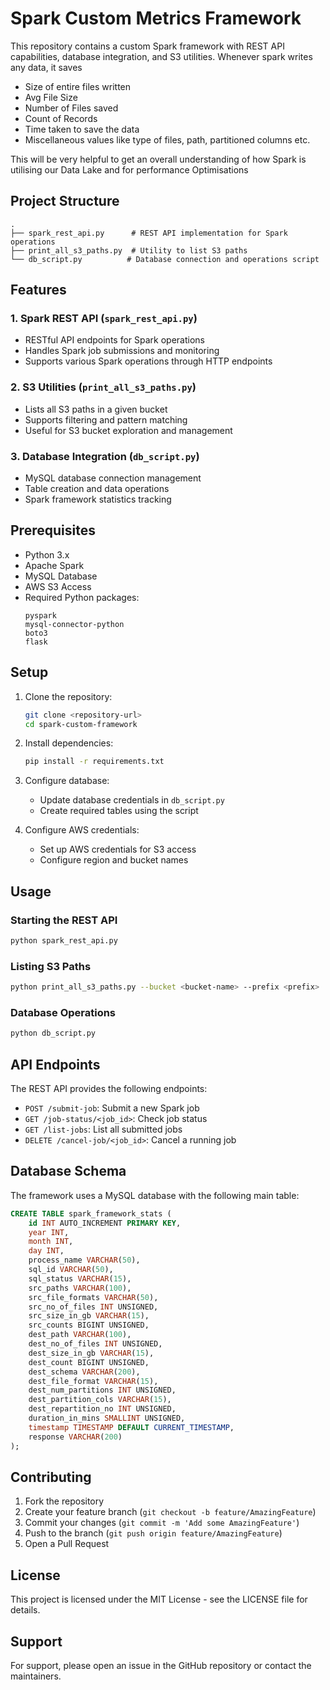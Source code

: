 # Spark Custom Metrics Framework

This repository contains a custom Spark framework with REST API capabilities, database integration, and S3 utilities.
Whenever spark writes any data, it saves
  - Size of entire files written
  - Avg File Size
  - Number of Files saved
  - Count of Records 
  - Time taken to save the data
  - Miscellaneous values like type of files, path, partitioned columns etc.

This will be very helpful to get an overall understanding of how Spark is utilising our Data Lake and for performance Optimisations

## Project Structure

```
.
├── spark_rest_api.py      # REST API implementation for Spark operations
├── print_all_s3_paths.py  # Utility to list S3 paths
└── db_script.py          # Database connection and operations script
```

## Features

### 1. Spark REST API (`spark_rest_api.py`)
- RESTful API endpoints for Spark operations
- Handles Spark job submissions and monitoring
- Supports various Spark operations through HTTP endpoints

### 2. S3 Utilities (`print_all_s3_paths.py`)
- Lists all S3 paths in a given bucket
- Supports filtering and pattern matching
- Useful for S3 bucket exploration and management

### 3. Database Integration (`db_script.py`)
- MySQL database connection management
- Table creation and data operations
- Spark framework statistics tracking

## Prerequisites

- Python 3.x
- Apache Spark
- MySQL Database
- AWS S3 Access
- Required Python packages:
  ```
  pyspark
  mysql-connector-python
  boto3
  flask
  ```

## Setup

1. Clone the repository:
   ```bash
   git clone <repository-url>
   cd spark-custom-framework
   ```

2. Install dependencies:
   ```bash
   pip install -r requirements.txt
   ```

3. Configure database:
   - Update database credentials in `db_script.py`
   - Create required tables using the script

4. Configure AWS credentials:
   - Set up AWS credentials for S3 access
   - Configure region and bucket names

## Usage

### Starting the REST API
```bash
python spark_rest_api.py
```

### Listing S3 Paths
```bash
python print_all_s3_paths.py --bucket <bucket-name> --prefix <prefix>
```

### Database Operations
```bash
python db_script.py
```

## API Endpoints

The REST API provides the following endpoints:

- `POST /submit-job`: Submit a new Spark job
- `GET /job-status/<job_id>`: Check job status
- `GET /list-jobs`: List all submitted jobs
- `DELETE /cancel-job/<job_id>`: Cancel a running job

## Database Schema

The framework uses a MySQL database with the following main table:

```sql
CREATE TABLE spark_framework_stats (
    id INT AUTO_INCREMENT PRIMARY KEY,
    year INT,
    month INT,
    day INT,
    process_name VARCHAR(50),
    sql_id VARCHAR(50),
    sql_status VARCHAR(15),
    src_paths VARCHAR(100),
    src_file_formats VARCHAR(50),
    src_no_of_files INT UNSIGNED,
    src_size_in_gb VARCHAR(15),
    src_counts BIGINT UNSIGNED,
    dest_path VARCHAR(100),
    dest_no_of_files INT UNSIGNED,
    dest_size_in_gb VARCHAR(15),
    dest_count BIGINT UNSIGNED,
    dest_schema VARCHAR(200),
    dest_file_format VARCHAR(15),
    dest_num_partitions INT UNSIGNED,
    dest_partition_cols VARCHAR(15),
    dest_repartition_no INT UNSIGNED,
    duration_in_mins SMALLINT UNSIGNED,
    timestamp TIMESTAMP DEFAULT CURRENT_TIMESTAMP,
    response VARCHAR(200)
);
```

## Contributing

1. Fork the repository
2. Create your feature branch (`git checkout -b feature/AmazingFeature`)
3. Commit your changes (`git commit -m 'Add some AmazingFeature'`)
4. Push to the branch (`git push origin feature/AmazingFeature`)
5. Open a Pull Request

## License

This project is licensed under the MIT License - see the LICENSE file for details.

## Support

For support, please open an issue in the GitHub repository or contact the maintainers. 
